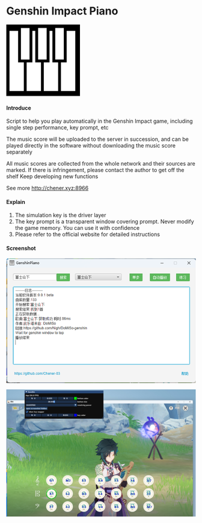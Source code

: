 # Genshin Impact Piano
![PIC](./src/main/resources/icon.png)

#### Introduce
Script to help you play automatically in the Genshin Impact game, including single step performance, key prompt, etc

The music score will be uploaded to the server in succession, and can be played directly in the software without downloading the music score separately

All music scores are collected from the whole network and their sources are marked. If there is infringement, please contact the author to get off the shelf
Keep developing new functions

See more http://chener.xyz:8966

#### Explain
1. The simulation key is the driver layer
2. The key prompt is a transparent window covering prompt. Never modify the game memory. You can use it with confidence
3. Please refer to the official website for detailed instructions

#### Screenshot
![PIC1](./picture/img.png)

![PIC2](./picture/img_1.png)
